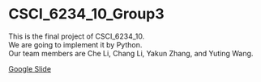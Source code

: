 # CSCI_6234_10_Group3

This is the final project of CSCI_6234_10.  
We are going to implement it by Python.  
Our team members are Che Li, Chang Li, Yakun Zhang, and Yuting Wang.

[Google Slide](https://docs.google.com/presentation/d/1DfLFJB1u4ImvvqmKHC6MpzdGPWQ-wHNQvJsGi0CfNRc/edit#slide=id.g732bf4bfc4_1_136)
